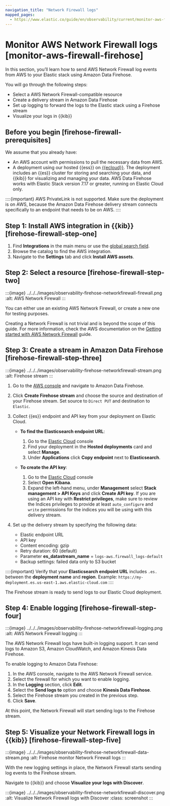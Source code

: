 ```yaml
---
navigation_title: "Network Firewall logs"
mapped_pages:
  - https://www.elastic.co/guide/en/observability/current/monitor-aws-firewall-firehose.html
---
```




# Monitor AWS Network Firewall logs [monitor-aws-firewall-firehose]


In this section, you’ll learn how to send AWS Network Firewall log events from AWS to your Elastic stack using Amazon Data Firehose.

You will go through the following steps:

* Select a AWS Network Firewall-compatible resource
* Create a delivery stream in Amazon Data Firehose
* Set up logging to forward the logs to the Elastic stack using a Firehose stream
* Visualize your logs in {{kib}}


## Before you begin [firehose-firewall-prerequisites]

We assume that you already have:

* An AWS account with permissions to pull the necessary data from AWS.
* A deployment using our hosted {{ess}} on [{{ecloud}}](https://cloud.elastic.co/registration?page=docs&placement=docs-body). The deployment includes an {{es}} cluster for storing and searching your data, and {{kib}} for visualizing and managing your data. AWS Data Firehose works with Elastic Stack version 7.17 or greater, running on Elastic Cloud only.

::::{important}
AWS PrivateLink is not supported. Make sure the deployment is on AWS, because the Amazon Data Firehose delivery stream connects specifically to an endpoint that needs to be on AWS.
::::



## Step 1: Install AWS integration in {{kib}} [firehose-firewall-step-one]

1. Find **Integrations** in the main menu or use the [global search field](/explore-analyze/find-and-organize/find-apps-and-objects.md).
2. Browse the catalog to find the AWS integration.
3. Navigate to the **Settings** tab and click **Install AWS assets**.


## Step 2: Select a resource [firehose-firewall-step-two]

:::{image} ../../../images/observability-firehose-networkfirewall-firewall.png
:alt: AWS Network Firewall
:::

You can either use an existing AWS Network Firewall, or create a new one for testing purposes.

Creating a Network Firewall is not trivial and is beyond the scope of this guide. For more information, check the AWS documentation on the [Getting started with AWS Network Firewall](https://docs.aws.amazon.com/network-firewall/latest/developerguide/getting-started.md) guide.


## Step 3: Create a stream in Amazon Data Firehose [firehose-firewall-step-three]

:::{image} ../../../images/observability-firehose-networkfirewall-stream.png
:alt: Firehose stream
:::

1. Go to the [AWS console](https://console.aws.amazon.com/) and navigate to Amazon Data Firehose.
2. Click **Create Firehose stream** and choose the source and destination of your Firehose stream. Set source to `Direct PUT` and destination to `Elastic`.
3. Collect {{es}} endpoint and API key from your deployment on Elastic Cloud.

    * **To find the Elasticsearch endpoint URL**:

        1. Go to the [Elastic Cloud](https://cloud.elastic.co/) console
        2. Find your deployment in the **Hosted deployments** card and select **Manage**.
        3. Under **Applications** click **Copy endpoint** next to **Elasticsearch**.

    * **To create the API key**:

        1. Go to the [Elastic Cloud](https://cloud.elastic.co/) console
        2. Select **Open Kibana**.
        3. Expand the left-hand menu, under **Management** select **Stack management > API Keys** and click **Create API key**. If you are using an API key with **Restrict privileges**, make sure to review the Indices privileges to provide at least `auto_configure` and `write` permissions for the indices you will be using with this delivery stream.

4. Set up the delivery stream by specifying the following data:

    * Elastic endpoint URL
    * API key
    * Content encoding: gzip
    * Retry duration: 60 (default)
    * Parameter **es_datastream_name** = `logs-aws.firewall_logs-default`
    * Backup settings: failed data only to S3 bucket


::::{important}
Verify that your **Elasticsearch endpoint URL** includes `.es.` between the **deployment name** and **region**. Example: `https://my-deployment.es.us-east-1.aws.elastic-cloud.com`
::::


The Firehose stream is ready to send logs to our Elastic Cloud deployment.


## Step 4: Enable logging [firehose-firewall-step-four]

:::{image} ../../../images/observability-firehose-networkfirewall-logging.png
:alt: AWS Network Firewall logging
:::

The AWS Network Firewall logs have built-in logging support. It can send logs to Amazon S3, Amazon CloudWatch, and Amazon Kinesis Data Firehose.

To enable logging to Amazon Data Firehose:

1. In the AWS console, navigate to the AWS Network Firewall service.
2. Select the firewall for which you want to enable logging.
3. In the **Logging** section, click **Edit**.
4. Select the **Send logs to** option and choose **Kinesis Data Firehose**.
5. Select the Firehose stream you created in the previous step.
6. Click **Save**.

At this point, the Network Firewall will start sending logs to the Firehose stream.


## Step 5: Visualize your Network Firewall logs in {{kib}} [firehose-firewall-step-five]

:::{image} ../../../images/observability-firehose-networkfirewall-data-stream.png
:alt: Firehose monitor Network Firewall logs
:::

With the new logging settings in place, the Network Firewall starts sending log events to the Firehose stream.

Navigate to {{kib}} and choose **Visualize your logs with Discover**.

:::{image} ../../../images/observability-firehose-networkfirewall-discover.png
:alt: Visualize Network Firewall logs with Discover
:class: screenshot
:::
